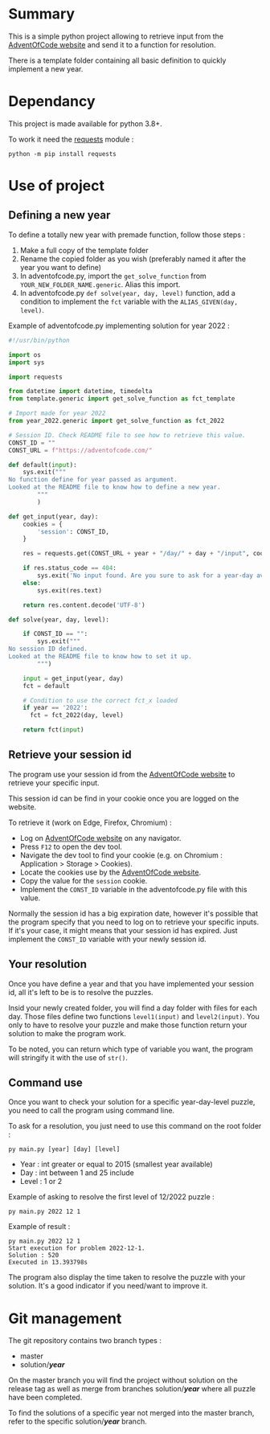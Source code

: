 # Summary

This is a simple python project allowing to retrieve input from the [AdventOfCode website](https://adventofcode.com/) and send it to a function for resolution.

There is a template folder containing all basic definition to quickly implement a new year.

# Dependancy

This project is made available for python 3.8+.

To work it need the [requests](https://pypi.org/project/requests/) module :
```
python -m pip install requests
```

# Use of project

## Defining a new year

To define a totally new year with premade function, follow those steps :
1. Make a full copy of the template folder
2. Rename the copied folder as you wish (preferably named it after the year you want to define)
3. In adventofcode.py, import the `get_solve_function` from `YOUR_NEW_FOLDER_NAME.generic`. Alias this import.
4. In adventofcode.py `def solve(year, day, level)` function, add a condition to implement the `fct` variable with the `ALIAS_GIVEN(day, level)`.

Example of adventofcode.py implementing solution for year 2022 :
```python
#!/usr/bin/python

import os
import sys

import requests

from datetime import datetime, timedelta
from template.generic import get_solve_function as fct_template

# Import made for year 2022
from year_2022.generic import get_solve_function as fct_2022

# Session ID. Check README file to see how to retrieve this value.
CONST_ID = ""
CONST_URL = f"https://adventofcode.com/"

def default(input):
    sys.exit("""
No function define for year passed as argument.
Looked at the README file to know how to define a new year.
        """
        )

def get_input(year, day):
    cookies = {
        'session': CONST_ID,
    }

    res = requests.get(CONST_URL + year + "/day/" + day + "/input", cookies=cookies)

    if res.status_code == 404:
        sys.exit('No input found. Are you sure to ask for a year-day available ?')
    else:
        sys.exit(res.text)

    return res.content.decode('UTF-8')

def solve(year, day, level):

    if CONST_ID == "":
        sys.exit("""
No session ID defined.
Looked at the README file to know how to set it up.
        """)

    input = get_input(year, day)
    fct = default

    # Condition to use the correct fct_x loaded
    if year == '2022':
      fct = fct_2022(day, level)

    return fct(input)
```

## Retrieve your session id

The program use your session id from the [AdventOfCode website](https://adventofcode.com/) to retrieve your specific input.

This session id can be find in your cookie once you are logged on the website.

To retrieve it (work on Edge, Firefox, Chromium) :
- Log on [AdventOfCode website](https://adventofcode.com/) on any navigator.
- Press `F12` to open the dev tool.
- Navigate the dev tool to find your cookie (e.g. on Chromium : Application > Storage > Cookies).
- Locate the cookies use by the [AdventOfCode website](https://adventofcode.com/).
- Copy the value for the `session` cookie.
- Implement the `CONST_ID` variable in the adventofcode.py file with this value.

Normally the session id has a big expiration date, however it's possible that the program specify that you need to log on to retrieve your specific inputs. If it's your case, it might means that your session id has expired. Just implement the `CONST_ID` variable with your newly session id.

## Your resolution

Once you have define a year and that you have implemented your session id, all it's left to be is to resolve the puzzles.

Insid your newly created folder, you will find a day folder with files for each day. Those files define two functions `level1(input)` and `level2(input)`. You only to have to resolve your puzzle and make those function return your solution to make the program work.

To be noted, you can return which type of variable you want, the program will stringify it with the use of `str()`.

## Command use

Once you want to check your solution for a specific year-day-level puzzle, you need to call the program using command line.

To ask for a resolution, you just need to use this command on the root folder :
```
py main.py [year] [day] [level]
```

- Year : int greater or equal to 2015 (smallest year available)
- Day : int between 1 and 25 include
- Level : 1 or 2

Example of asking to resolve the first level of 12/2022 puzzle :
```
py main.py 2022 12 1
```

Example of result :
```
py main.py 2022 12 1
Start execution for problem 2022-12-1.
Solution : 520
Executed in 13.393798s
``` 

The program also display the time taken to resolve the puzzle with your solution. It's a good indicator if you need/want to improve it.

# Git management

The git repository contains two branch types :
- master
- solution/***year***

On the master branch you will find the project without solution on the release tag as well as merge from branches solution/***year*** where all puzzle have been completed.

To find the solutions of a specific year not merged into the master branch, refer to the specific solution/***year*** branch.
